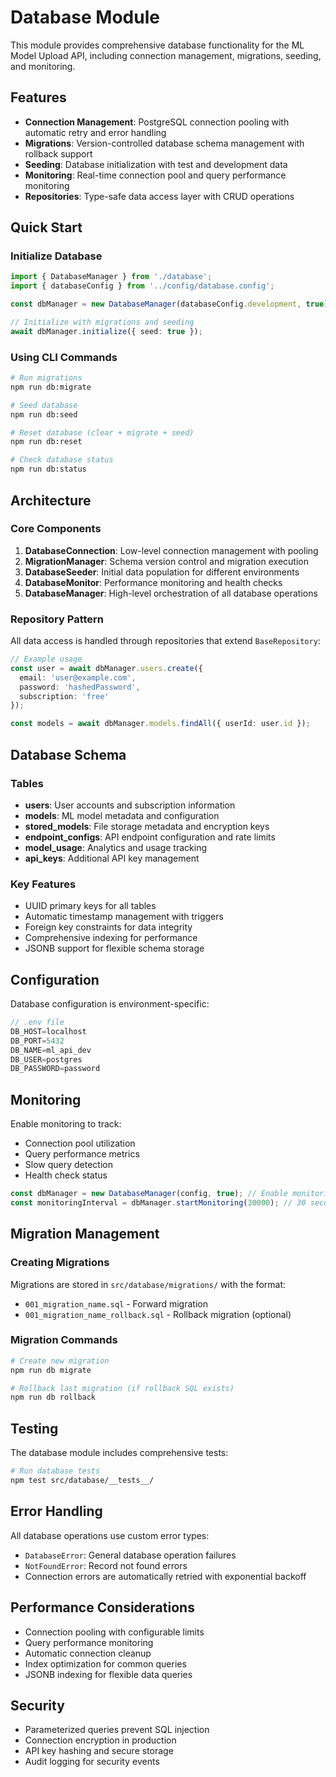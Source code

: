 # Database Module

This module provides comprehensive database functionality for the ML Model Upload API, including connection management, migrations, seeding, and monitoring.

## Features

- **Connection Management**: PostgreSQL connection pooling with automatic retry and error handling
- **Migrations**: Version-controlled database schema management with rollback support
- **Seeding**: Database initialization with test and development data
- **Monitoring**: Real-time connection pool and query performance monitoring
- **Repositories**: Type-safe data access layer with CRUD operations

## Quick Start

### Initialize Database

```typescript
import { DatabaseManager } from './database';
import { databaseConfig } from '../config/database.config';

const dbManager = new DatabaseManager(databaseConfig.development, true);

// Initialize with migrations and seeding
await dbManager.initialize({ seed: true });
```

### Using CLI Commands

```bash
# Run migrations
npm run db:migrate

# Seed database
npm run db:seed

# Reset database (clear + migrate + seed)
npm run db:reset

# Check database status
npm run db:status
```

## Architecture

### Core Components

1. **DatabaseConnection**: Low-level connection management with pooling
2. **MigrationManager**: Schema version control and migration execution
3. **DatabaseSeeder**: Initial data population for different environments
4. **DatabaseMonitor**: Performance monitoring and health checks
5. **DatabaseManager**: High-level orchestration of all database operations

### Repository Pattern

All data access is handled through repositories that extend `BaseRepository`:

```typescript
// Example usage
const user = await dbManager.users.create({
  email: 'user@example.com',
  password: 'hashedPassword',
  subscription: 'free'
});

const models = await dbManager.models.findAll({ userId: user.id });
```

## Database Schema

### Tables

- **users**: User accounts and subscription information
- **models**: ML model metadata and configuration
- **stored_models**: File storage metadata and encryption keys
- **endpoint_configs**: API endpoint configuration and rate limits
- **model_usage**: Analytics and usage tracking
- **api_keys**: Additional API key management

### Key Features

- UUID primary keys for all tables
- Automatic timestamp management with triggers
- Foreign key constraints for data integrity
- Comprehensive indexing for performance
- JSONB support for flexible schema storage

## Configuration

Database configuration is environment-specific:

```typescript
// .env file
DB_HOST=localhost
DB_PORT=5432
DB_NAME=ml_api_dev
DB_USER=postgres
DB_PASSWORD=password
```

## Monitoring

Enable monitoring to track:

- Connection pool utilization
- Query performance metrics
- Slow query detection
- Health check status

```typescript
const dbManager = new DatabaseManager(config, true); // Enable monitoring
const monitoringInterval = dbManager.startMonitoring(30000); // 30 seconds
```

## Migration Management

### Creating Migrations

Migrations are stored in `src/database/migrations/` with the format:
- `001_migration_name.sql` - Forward migration
- `001_migration_name_rollback.sql` - Rollback migration (optional)

### Migration Commands

```bash
# Create new migration
npm run db migrate

# Rollback last migration (if rollback SQL exists)
npm run db rollback
```

## Testing

The database module includes comprehensive tests:

```bash
# Run database tests
npm test src/database/__tests__/
```

## Error Handling

All database operations use custom error types:

- `DatabaseError`: General database operation failures
- `NotFoundError`: Record not found errors
- Connection errors are automatically retried with exponential backoff

## Performance Considerations

- Connection pooling with configurable limits
- Query performance monitoring
- Automatic connection cleanup
- Index optimization for common queries
- JSONB indexing for flexible data queries

## Security

- Parameterized queries prevent SQL injection
- Connection encryption in production
- API key hashing and secure storage
- Audit logging for security events